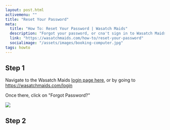 ```yaml
---
layout: post.html
activemenu: ""
title: "Reset Your Password"
meta:
  title: "How To: Reset Your Password | Wasatch Maids"
  description: "Forgot your password, or cna't sign in to Wasatch Maids? Learn how to reset your psasword and get back into your account."
  link: "https://wasatchmaids.com/how-to/reset-your-password"
  socialimage: "/assets/images/booking-computer.jpg"
tags: howto
---
```


## Step 1

Navigate to the Wasatch Maids <a href="/login.html">login page here</a>, or by going to https://wasatchmaids.com/login

Once there, click on "Forgot Password?"

![](/assets/how-to/airbnb-kitchen-view.jpg)

## Step 2
